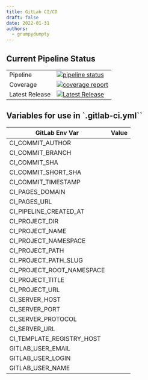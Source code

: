 ```yaml
---
title: GitLab CI/CD
draft: false
date: 2022-01-31
authors:
  - grumpydumpty
---
```


## Current Pipeline Status

|                |                                                                                                                                                                          |
|----------------|--------------------------------------------------------------------------------------------------------------------------------------------------------------------------|
| Pipeline       | [![pipeline status](https://gitlab.eng.vmware.com/sydney/containers/packer/badges/main/pipeline.svg)](https://gitlab.eng.vmware.com/sydney/containers/packer/-/commits/main) |
| Coverage       | [![coverage report](https://gitlab.eng.vmware.com/sydney/containers/packer/badges/main/coverage.svg)](https://gitlab.eng.vmware.com/sydney/containers/packer/-/commits/main) |
| Latest Release | [![Latest Release](https://gitlab.eng.vmware.com/sydney/containers/packer/-/badges/release.svg)](https://gitlab.eng.vmware.com/sydney/containers/packer/-/releases)          |

## Variables for use in `.gitlab-ci.yml``

| GitLab Env Var            | Value |
|---------------------------|-------|
| CI_COMMIT_AUTHOR          |       |
| CI_COMMIT_BRANCH          |       |
| CI_COMMIT_SHA             |       |
| CI_COMMIT_SHORT_SHA       |       |
| CI_COMMIT_TIMESTAMP       |       |
| CI_PAGES_DOMAIN           |       |
| CI_PAGES_URL              |       |
| CI_PIPELINE_CREATED_AT    |       |
| CI_PROJECT_DIR            |       |
| CI_PROJECT_NAME           |       |
| CI_PROJECT_NAMESPACE      |       |
| CI_PROJECT_PATH           |       |
| CI_PROJECT_PATH_SLUG      |       |
| CI_PROJECT_ROOT_NAMESPACE |       |
| CI_PROJECT_TITLE          |       |
| CI_PROJECT_URL            |       |
| CI_SERVER_HOST            |       |
| CI_SERVER_PORT            |       |
| CI_SERVER_PROTOCOL        |       |
| CI_SERVER_URL             |       |
| CI_TEMPLATE_REGISTRY_HOST |       |
| GITLAB_USER_EMAIL         |       |
| GITLAB_USER_LOGIN         |       |
| GITLAB_USER_NAME          |       |
